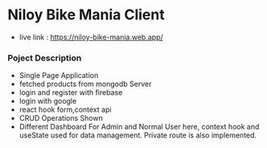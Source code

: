 # Niloy Bike Mania Client
* live link : https://niloy-bike-mania.web.app/
### Poject Description
* Single Page Application 
* fetched products from mongodb Server
* login and register with firebase 
* login with google
* react hook form,context api 
* CRUD Operations Shown
* Different Dashboard For Admin and Normal User
here, context hook and useState used for data management.
Private route is also implemented.